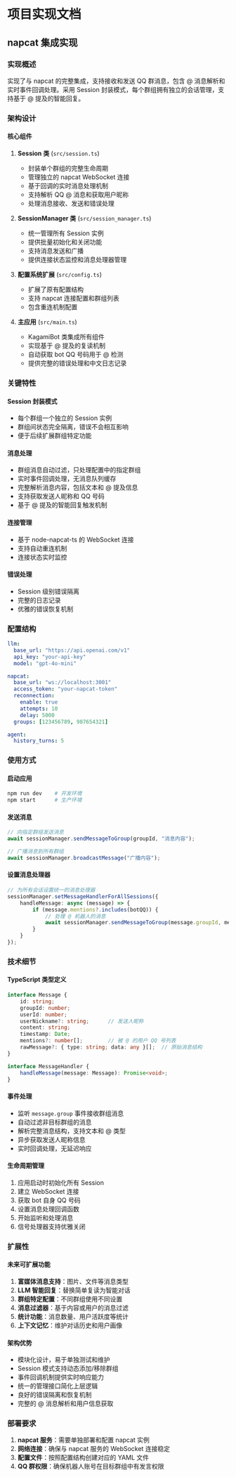 # 项目实现文档

## napcat 集成实现

### 实现概述

实现了与 napcat 的完整集成，支持接收和发送 QQ 群消息，包含 @ 消息解析和实时事件回调处理。采用 Session 封装模式，每个群组拥有独立的会话管理，支持基于 @ 提及的智能回复。

### 架构设计

#### 核心组件

1. **Session 类** (`src/session.ts`)
   - 封装单个群组的完整生命周期
   - 管理独立的 napcat WebSocket 连接
   - 基于回调的实时消息处理机制
   - 支持解析 QQ @ 消息和获取用户昵称
   - 处理消息接收、发送和错误处理

2. **SessionManager 类** (`src/session_manager.ts`)
   - 统一管理所有 Session 实例
   - 提供批量初始化和关闭功能
   - 支持消息发送和广播
   - 提供连接状态监控和消息处理器管理

3. **配置系统扩展** (`src/config.ts`)
   - 扩展了原有配置结构
   - 支持 napcat 连接配置和群组列表
   - 包含重连机制配置

4. **主应用** (`src/main.ts`)
   - KagamiBot 类集成所有组件
   - 实现基于 @ 提及的复读机制
   - 自动获取 bot QQ 号码用于 @ 检测
   - 提供完整的错误处理和中文日志记录

### 关键特性

#### Session 封装模式
- 每个群组一个独立的 Session 实例
- 群组间状态完全隔离，错误不会相互影响
- 便于后续扩展群组特定功能

#### 消息处理
- 群组消息自动过滤，只处理配置中的指定群组
- 实时事件回调处理，无消息队列缓存
- 完整解析消息内容，包括文本和 @ 提及信息
- 支持获取发送人昵称和 QQ 号码
- 基于 @ 提及的智能回复触发机制

#### 连接管理
- 基于 node-napcat-ts 的 WebSocket 连接
- 支持自动重连机制
- 连接状态实时监控

#### 错误处理
- Session 级别错误隔离
- 完整的日志记录
- 优雅的错误恢复机制

### 配置结构

```yaml
llm:
  base_url: "https://api.openai.com/v1"
  api_key: "your-api-key"
  model: "gpt-4o-mini"

napcat:
  base_url: "ws://localhost:3001"
  access_token: "your-napcat-token"
  reconnection:
    enable: true
    attempts: 10
    delay: 5000
  groups: [123456789, 987654321]

agent:
  history_turns: 5
```

### 使用方式

#### 启动应用
```bash
npm run dev    # 开发环境
npm start      # 生产环境
```

#### 发送消息
```typescript
// 向指定群组发送消息
await sessionManager.sendMessageToGroup(groupId, "消息内容");

// 广播消息到所有群组
await sessionManager.broadcastMessage("广播内容");
```

#### 设置消息处理器
```typescript
// 为所有会话设置统一的消息处理器
sessionManager.setMessageHandlerForAllSessions({
    handleMessage: async (message) => {
        if (message.mentions?.includes(botQQ)) {
            // 处理 @ 机器人的消息
            await sessionManager.sendMessageToGroup(message.groupId, message.content);
        }
    }
});
```

### 技术细节

#### TypeScript 类型定义
```typescript
interface Message {
    id: string;
    groupId: number;
    userId: number;
    userNickname?: string;      // 发送人昵称
    content: string;
    timestamp: Date;
    mentions?: number[];        // 被 @ 的用户 QQ 号列表
    rawMessage?: { type: string; data: any }[];  // 原始消息结构
}

interface MessageHandler {
    handleMessage(message: Message): Promise<void>;
}
```

#### 事件处理
- 监听 `message.group` 事件接收群组消息
- 自动过滤非目标群组的消息
- 解析完整消息结构，支持文本和 @ 类型
- 异步获取发送人昵称信息
- 实时回调处理，无延迟响应

#### 生命周期管理
1. 应用启动时初始化所有 Session
2. 建立 WebSocket 连接
3. 获取 bot 自身 QQ 号码
4. 设置消息处理回调函数
5. 开始监听和处理消息
6. 信号处理器支持优雅关闭

### 扩展性

#### 未来可扩展功能
1. **富媒体消息支持**：图片、文件等消息类型
2. **LLM 智能回复**：替换简单复读为智能对话
3. **群组特定配置**：不同群组使用不同设置
4. **消息过滤器**：基于内容或用户的消息过滤
5. **统计功能**：消息数量、用户活跃度等统计
6. **上下文记忆**：维护对话历史和用户画像

#### 架构优势
- 模块化设计，易于单独测试和维护
- Session 模式支持动态添加/移除群组
- 事件回调机制提供实时响应能力
- 统一的管理接口简化上层逻辑
- 良好的错误隔离和恢复机制
- 完整的 @ 消息解析和用户信息获取

### 部署要求

1. **napcat 服务**：需要单独部署和配置 napcat 实例
2. **网络连接**：确保与 napcat 服务的 WebSocket 连接稳定
3. **配置文件**：按照配置结构创建对应的 YAML 文件
4. **QQ 群权限**：确保机器人账号在目标群组中有发言权限
